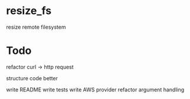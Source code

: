 # resize_fs
resize remote filesystem

# Todo

refactor curl -> http request

structure code better

write README
write tests
write AWS provider
refactor argument handling

